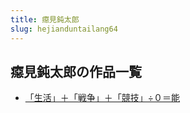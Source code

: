 ```yaml
---
title: 癋見鈍太郎
slug: hejianduntailang64
---
```


## 癋見鈍太郎の作品一覧

- [「生活」＋「戦争」＋「競技」÷０＝能](shenghuozhanzhengjingji0neng47)
